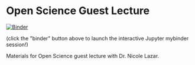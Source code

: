# Open Science Guest Lecture

[![Binder](https://mybinder.org/badge.svg)](https://mybinder.org/v2/gh/quinngroup/open-science-2018/master)

(click the "binder" button above to launch the interactive Jupyter mybinder session!)

Materials for Open Science guest lecture with Dr. Nicole Lazar.
